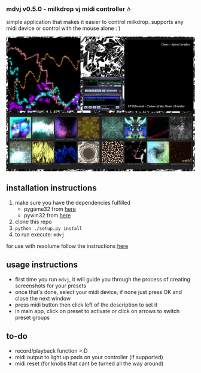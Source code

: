 ### mdvj v0.5.0 - milkdrop vj midi controller :notes:

simple application that makes it easier to control milkdrop. supports any midi device or control with the mouse alone : ) 

![preview](https://raw.githubusercontent.com/pussinboot/mdvj/master/v0.5.0/preview.PNG)

## installation instructions

1. make sure you have the dependencies fulfilled
	- pygame32 from [here](http://www.lfd.uci.edu/~gohlke/pythonlibs/#pygame)
	- pywin32 from [here](http://sourceforge.net/projects/pywin32/)
2. clone this repo
3. `python ./setup.py install`
4. to run execute: `mdvj`

for use with resolume follow the instructions [here](https://github.com/pussinboot/mdvj/blob/master/resolume.md)

## usage instructions

- first time you run `mdvj`, it will guide you through the process of creating screenshots for your presets
- once that's done, select your midi device, if none just press OK and close the next window
- press midi button then click left of the description to set it
- in main app, click on preset to activate or click on arrows to switch preset groups

## to-do

- record/playback function >:D
- midi output to light up pads on your controller (if supported)
- midi reset (for knobs that cant be turned all the way around)